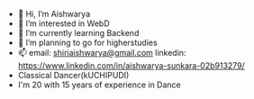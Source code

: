 - 👋 Hi, I’m Aishwarya
- 👀 I’m interested in WebD
- 🌱 I’m currently learning Backend
- 💞️ I’m planning to go for higherstudies
- 📫 email: shiriaishwarya@gmail.com linkedin: https://www.linkedin.com/in/aishwarya-sunkara-02b913279/
- Classical Dancer(kUCHIPUDI)
- I'm 20 with 15 years of experience in Dance

<!---
Aishwarya-2k3 is a ✨ special ✨ repository because its `README.md` (this file) appears on your GitHub profile.
You can click the Preview link to take a look at your changes.
--->
